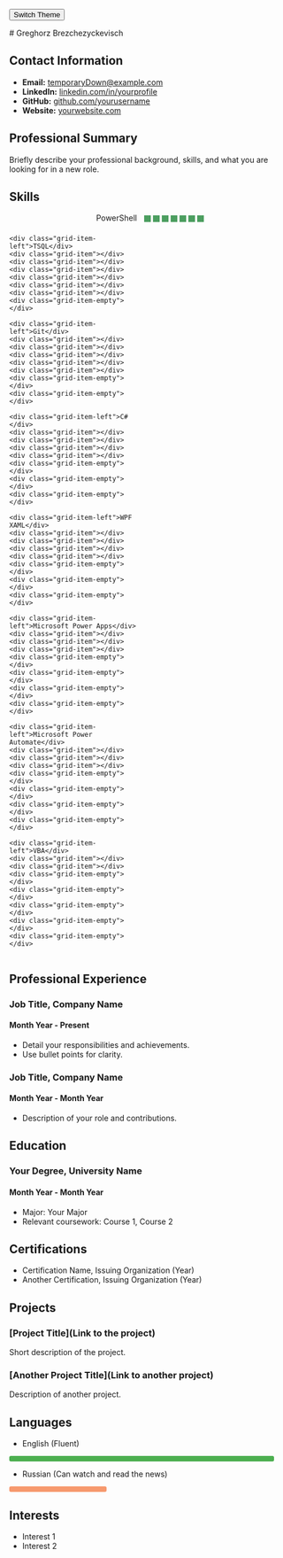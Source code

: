 <button id="theme-switcher" border="none" color="transparent">Switch Theme</button>

<link rel="stylesheet" href="{{ '/assets/css/light-theme.css' | relative_url }}">
# Greghorz Brezchezyckevisch

## Contact Information
- **Email:** temporaryDown@example.com
- **LinkedIn:** [linkedin.com/in/yourprofile](https://www.linkedin.com/in/yourprofile)
- **GitHub:** [github.com/yourusername](https://github.com/yourusername)
- **Website:** [yourwebsite.com](http://yourwebsite.com)

## Professional Summary
Briefly describe your professional background, skills, and what you are looking for in a new role.

## Skills
<style>
.grid-container {
    display: grid;
    column-gap: 4px;
    grid-template-columns: 240px repeat(7, 12px); 
}

.grid-item-left {
    border: none;
    height: 25px; 
    margin-left: auto; 
    margin-right: 9px;
}

.grid-item {
    height: 12px; 
    margin: 4px 0;
    background-color: #4C9E60;
}

.grid-item-empty {}
	
</style>


<div class="grid-container">
    <div class="grid-item-left">PowerShell</div>
    <div class="grid-item"></div>
    <div class="grid-item"></div>
    <div class="grid-item"></div>
    <div class="grid-item"></div>
    <div class="grid-item"></div>
    <div class="grid-item"></div>
    <div class="grid-item"></div>
            
    <div class="grid-item-left">TSQL</div>
    <div class="grid-item"></div>
    <div class="grid-item"></div>
    <div class="grid-item"></div>
    <div class="grid-item"></div>
    <div class="grid-item"></div>
    <div class="grid-item"></div>
    <div class="grid-item-empty"></div>
       
    <div class="grid-item-left">Git</div>
    <div class="grid-item"></div>
    <div class="grid-item"></div>
    <div class="grid-item"></div>
    <div class="grid-item"></div>
    <div class="grid-item"></div>
    <div class="grid-item-empty"></div>
    <div class="grid-item-empty"></div>
	
    <div class="grid-item-left">C#</div>
    <div class="grid-item"></div>
    <div class="grid-item"></div>
    <div class="grid-item"></div>
    <div class="grid-item"></div>
    <div class="grid-item-empty"></div>
    <div class="grid-item-empty"></div>
    <div class="grid-item-empty"></div>
         
    <div class="grid-item-left">WPF XAML</div>
    <div class="grid-item"></div>
    <div class="grid-item"></div>
    <div class="grid-item"></div>
    <div class="grid-item"></div>
    <div class="grid-item-empty"></div>
    <div class="grid-item-empty"></div>
    <div class="grid-item-empty"></div>
	
    <div class="grid-item-left">Microsoft Power Apps</div>
    <div class="grid-item"></div>
    <div class="grid-item"></div>
    <div class="grid-item"></div>
    <div class="grid-item-empty"></div>
    <div class="grid-item-empty"></div>
    <div class="grid-item-empty"></div>
    <div class="grid-item-empty"></div>
        
    <div class="grid-item-left">Microsoft Power Automate</div>
    <div class="grid-item"></div>
    <div class="grid-item"></div>
    <div class="grid-item"></div>
    <div class="grid-item-empty"></div>
    <div class="grid-item-empty"></div>
    <div class="grid-item-empty"></div>
    <div class="grid-item-empty"></div>
    
    <div class="grid-item-left">VBA</div>
    <div class="grid-item"></div>
    <div class="grid-item"></div>
    <div class="grid-item-empty"></div>
    <div class="grid-item-empty"></div>
    <div class="grid-item-empty"></div>
    <div class="grid-item-empty"></div>
    <div class="grid-item-empty"></div>
</div>


## Professional Experience
### Job Title, Company Name
#### Month Year - Present
- Detail your responsibilities and achievements.
- Use bullet points for clarity.

### Job Title, Company Name
#### Month Year - Month Year
- Description of your role and contributions.

## Education
### Your Degree, University Name
#### Month Year - Month Year
- Major: Your Major
- Relevant coursework: Course 1, Course 2

## Certifications
- Certification Name, Issuing Organization (Year)
- Another Certification, Issuing Organization (Year)

## Projects
### [Project Title](Link to the project)
Short description of the project.

### [Another Project Title](Link to another project)
Description of another project.

## Languages
- English (Fluent)
 <div style="width: 95%; background-color: #4CAF50; border-radius: 3px; padding: 5px 0;"></div>

- Russian (Can watch and read the news)
 <div style="width: 35%; background-color: #F7996E; border-radius: 3px; padding: 5px 0;"></div>

## Interests
- Interest 1
- Interest 2
 
<script>
    const themeSwitcher = document.getElementById('theme-switcher');
    const currentThemeLink = document.querySelector('link[href*="theme"]');
    const savedTheme = localStorage.getItem('theme');

    if (savedTheme) {
        currentThemeLink.setAttribute('href', savedTheme);
    }

    themeSwitcher.addEventListener('click', function() {
        var isLightTheme = currentThemeLink.getAttribute('href').includes('light-theme');
        var newTheme = isLightTheme ? '{{ "/assets/css/dark-theme.css" | relative_url }}' : '{{ "/assets/css/light-theme.css" | relative_url }}';
        currentThemeLink.setAttribute('href', newTheme);
        localStorage.setItem('theme', newTheme);
    });
</script>
